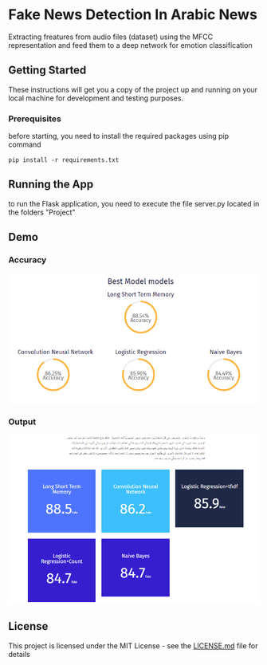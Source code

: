 # Fake News Detection In Arabic News

Extracting freatures from audio files (dataset) using the MFCC representation and feed them to a deep network for emotion classification

## Getting Started

These instructions will get you a copy of the project up and running on your local machine for development and testing purposes.

### Prerequisites

before starting, you need to install the required packages using pip command

```
pip install -r requirements.txt
```


## Running the App

to run the Flask application, you need to execute the file server.py located in the folders "Project" 


## Demo

### Accuracy
![Alt text](imgs/img1.PNG?raw=true "Title")

### Output
![Alt text](imgs/img2.PNG?raw=true "Title")

## License

This project is licensed under the MIT License - see the [LICENSE.md](LICENSE.md) file for details
